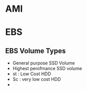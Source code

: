 # AMI




# EBS

## EBS Volume Types
- General purpose SSD Volume
- Highest perofmance SSD volume
- st : Low Cost HDD
-  Sc : very low cost HDD
-  



